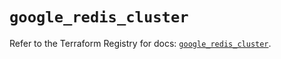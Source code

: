 # `google_redis_cluster`

Refer to the Terraform Registry for docs: [`google_redis_cluster`](https://registry.terraform.io/providers/hashicorp/google-beta/5.11.0/docs/resources/google_redis_cluster).
